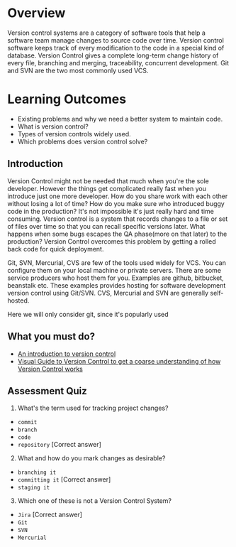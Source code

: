 # Overview
Version control systems are a category of software tools that help a software team manage changes to source code over time. Version control software keeps track of every modification to the code in a special kind of database. Version Control gives a complete long-term change history of every file, branching and merging, traceability, concurrent development. Git and SVN are the two most commonly used VCS.

# Learning Outcomes
- Existing problems and why we need a better system to maintain code.
- What is version control?
- Types of version controls widely used.
- Which problems does version control solve?

## Introduction
Version Control might not be needed that much when you're the sole developer. However the things get complicated really fast when you introduce just one more developer. How do you share work with each other without losing a lot of time? How do you make sure who introduced buggy code in the production? It's not impossible it's just really hard and time consuming. Version control is a system that records changes to a file or set of files over time so that you can recall specific versions later. What happens when some bugs escapes the QA phase(more on that later) to the production? Version Control overcomes this problem by getting a rolled back code for quick deployment.

Git, SVN, Mercurial, CVS are few of the tools used widely for VCS. You can configure them on your local machine or private servers. There are some service producers who host them for you. Examples are github, bitbucket, beanstalk etc. These examples provides hosting for software development version control using Git/SVN. CVS, Mercurial and SVN are generally self-hosted.

Here we will only consider git, since it's popularly used

## What you must do?
- [An introduction to version control](http://guides.beanstalkapp.com/version-control/intro-to-version-control.html)
- [Visual Guide to Version Control to get a coarse understanding of how Version Control works](https://betterexplained.com/articles/a-visual-guide-to-version-control/)

## Assessment Quiz
1. What's the term used for tracking project changes?
- `commit`
- `branch`
- `code`
- `repository` [Correct answer]

2. What and how do you mark changes as desirable?
- `branching it`
- `committing it` [Correct answer]
- `staging it`

3. Which one of these is not a Version Control System?
- `Jira` [Correct answer]
- `Git`
- `SVN`
- `Mercurial`
